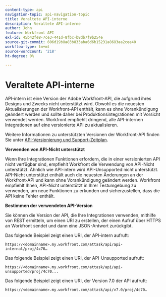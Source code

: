 ```yaml
---
content-type: api
navigation-topic: api-navigation-topic
title: Veraltete API-interne
description: Veraltete API-interne
author: John
feature: Workfront API
exl-id: 45b42fe8-7ce3-441d-8fbc-b8db7f9b254e
source-git-commit: 606d19b8a83b833aba6d6b15231a8683aa2cee40
workflow-type: tm+mt
source-wordcount: '218'
ht-degree: 0%

---
```


# Veraltete API-interne

API-intern ist eine Version der Adobe Workfront-API, die aufgrund ihres Designs und Zwecks nicht unterstützt wird. Obwohl es die neuesten Aktualisierungen der Workfront-API enthält, kann es ohne Vorankündigung geändert werden und sollte daher bei Produktionsintegrationen mit Vorsicht verwendet werden. Workfront empfiehlt dringend, alle API-internen Integrationen auf eine versionierte API zu aktualisieren.

Weitere Informationen zu unterstützten Versionen der Workfront-API finden Sie unter [API-Versionierung und Support-Zeitplan](../../wf-api/api/api-version-support-schedule.md).

**Verwenden von API-Nicht unterstützt**

Wenn Ihre Integrationen Funktionen erfordern, die in einer versionierten API nicht verfügbar sind, empfiehlt Workfront die Verwendung von API-Nicht unterstützt. Ähnlich wie API-intern wird API-Unsupported nicht unterstützt. API-Nicht unterstützt enthält auch die neuesten Änderungen an der Workfront-API und kann ohne Vorankündigung geändert werden. Workfront empfiehlt Ihnen, API-Nicht unterstützt in Ihrer Testumgebung zu verwenden, um neue Funktionen zu erkunden und sicherzustellen, dass die API keine Fehler enthält.

**Bestimmen der verwendeten API-Version**

Sie können die Version der API, die Ihre Integrationen verwenden, mithilfe von REST ermitteln, um einen URI zu erstellen, der einen Aufruf über HTTPS an Workfront sendet und dann eine JSON-Antwort zurückgibt.

Das folgende Beispiel zeigt einen URI, der API-intern aufruft:

```
https://<domainname>.my.workfront.com/attask/api/api-internal/proj/4c70…
```

Das folgende Beispiel zeigt einen URI, der API-Unsupported aufruft:

```
https://<domainname>.my.workfront.com/attask/api/api-unsupported/proj/4c70...
```

Das folgende Beispiel zeigt einen URI, der Version 7.0 der API aufruft:

```
https://<domainname>.my.workfront.com/attask/api/v7.0/proj/4c70…
```
